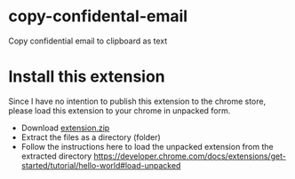 # copy-confidental-email
Copy confidential email to clipboard as text

# Install this extension
Since I have no intention to publish this extension to the chrome store, please load this extension to your chrome in unpacked form.

- Download [extension.zip](https://github.com/yakshaG/copy-confidental-email/raw/main/extension.zip)
- Extract the files as a directory (folder)
- Follow the instructions here to load the unpacked extension from the extracted directory https://developer.chrome.com/docs/extensions/get-started/tutorial/hello-world#load-unpacked

